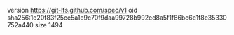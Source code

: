 version https://git-lfs.github.com/spec/v1
oid sha256:1e20f83f25ce5a1e9c70f9daa99728b992ed8a5f1f86bc6e1f8e35330752a440
size 1494
